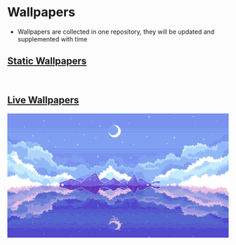 # Wallpapers
- Wallpapers are collected in one repository, they will be updated and supplemented with time

## [Static Wallpapers](Static)
<img src="Static/Fantasy/[2K] blue-landscape.png" alt="">


## [Live Wallpapers](Dynamic)
<img src="Dynamic/[FHD] moon.gif" alt="">
